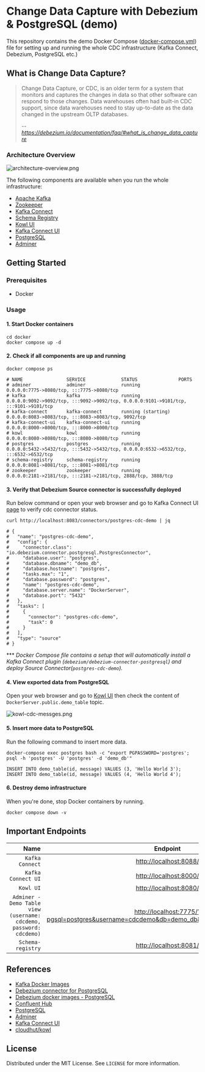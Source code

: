 # Change Data Capture with Debezium & PostgreSQL (demo)

This repository contains the demo Docker Compose ([docker-compose.yml](./docker/docker-compose.yml)) file for setting up and
running the whole CDC infrastructure (Kafka Connect, Debezium, PostgreSQL etc.)

## What is Change Data Capture?

> Change Data Capture, or CDC, is an older term for a system that monitors and captures the changes in data so that other
> software can respond to those changes. Data warehouses often had built-in CDC support, since data warehouses need to
> stay up-to-date as the data changed in the upstream OLTP databases.
>
> -- <cite>https://debezium.io/documentation/faq/#what_is_change_data_capture</cite>

### Architecture Overview

![architecture-overview.png](./_docs/img/architecture-overview.png)

The following components are available when you run the whole infrastructure:

* [Apache Kafka](https://kafka.apache.org/)
* [Zookeeper](https://zookeeper.apache.org/)
* [Kafka Connect](https://kafka.apache.org/documentation/#connect)
* [Schema Registry](https://docs.confluent.io/platform/current/schema-registry/index.html)
* [Kowl UI](https://github.com/cloudhut/kowl)
* [Kafka Connect UI](https://github.com/lensesio/kafka-connect-ui)
* [PostgreSQL](https://www.postgresql.org/)
* [Adminer](https://www.adminer.org/)

## Getting Started

### Prerequisites

* Docker

### Usage

#### 1. Start Docker containers

```shell
cd docker
docker compose up -d
```

#### 2. Check if all components are up and running

```shell
docker compose ps

# NAME                SERVICE             STATUS               PORTS
# adminer             adminer             running              0.0.0.0:7775->8080/tcp, :::7775->8080/tcp
# kafka               kafka               running              0.0.0.0:9092->9092/tcp, :::9092->9092/tcp, 0.0.0.0:9101->9101/tcp, :::9101->9101/tcp
# kafka-connect       kafka-connect       running (starting)   0.0.0.0:8083->8083/tcp, :::8083->8083/tcp, 9092/tcp
# kafka-connect-ui    kafka-connect-ui    running              0.0.0.0:8000->8000/tcp, :::8000->8000/tcp
# kowl                kowl                running              0.0.0.0:8080->8080/tcp, :::8080->8080/tcp
# postgres            postgres            running              0.0.0.0:5432->5432/tcp, :::5432->5432/tcp, 0.0.0.0:6532->6532/tcp, :::6532->6532/tcp
# schema-registry     schema-registry     running              0.0.0.0:8081->8081/tcp, :::8081->8081/tcp
# zookeeper           zookeeper           running              0.0.0.0:2181->2181/tcp, :::2181->2181/tcp, 2888/tcp, 3888/tcp
```

#### 3. Verify that Debezium Source connector is successfully deployed

Run below command or open your web browser and go to Kafka Connect UI [page](http://localhost:8000/#/cluster/dev) to
verify cdc connector status.

```shell
curl http://localhost:8083/connectors/postgres-cdc-demo | jq

# {
#   "name": "postgres-cdc-demo",
#   "config": {
#     "connector.class": "io.debezium.connector.postgresql.PostgresConnector",
#     "database.user": "postgres",
#     "database.dbname": "demo_db",
#     "database.hostname": "postgres",
#     "tasks.max": "1",
#     "database.password": "postgres",
#     "name": "postgres-cdc-demo",
#     "database.server.name": "DockerServer",
#     "database.port": "5432"
#   },
#   "tasks": [
#     {
#       "connector": "postgres-cdc-demo",
#       "task": 0
#     }
#   ],
#   "type": "source"
# }
```

*** *Docker Compose file contains a setup that will automatically install a Kafka Connect
plugin (`debezium/debezium-connector-postgresql`) and deploy Source Connector(`postgres-cdc-demo`).*

#### 4. View exported data from PostgreSQL

Open your web browser and go to [Kowl UI](http://localhost:8080/) then check the content
of `DockerServer.public.demo_table` topic.

![kowl-cdc-messges.png](./_docs/img/kowl-cdc-messges.png)

#### 5. Insert more data to PostgreSQL

Run the following command to insert more data.

```shell
docker-compose exec postgres bash -c "export PGPASSWORD='postgres'; psql -h 'postgres' -U 'postgres' -d 'demo_db'"

INSERT INTO demo_table(id, message) VALUES (3, 'Hello World 3');
INSERT INTO demo_table(id, message) VALUES (4, 'Hello World 4');
```

#### 6. Destroy demo infrastructure

When you're done, stop Docker containers by running.

```shell
docker compose down -v
```

## Important Endpoints

| Name | Endpoint | 
| -------------:|:--------:|
| `Kafka Connect` | [http://localhost:8088/](http://localhost:8088/) |
| `Kafka Connect UI` | [http://localhost:8000/](http://localhost:8000/) |
| `Kowl UI` | [http://localhost:8080/](http://localhost:8080/) |
| `Adminer - Demo Table view (username: cdcdemo, password: cdcdemo)` | [http://localhost:7775/?pgsql=postgres&username=cdcdemo&db=demo_db&ns=public&select=demo_table](http://localhost:7775/?pgsql=postgres&username=cdcdemo&db=demo_db&ns=public&select=demo_table) |
| `Schema-registry` | [http://localhost:8081/](http://localhost:8081/) |

## References

* [Kafka Docker Images](https://github.com/confluentinc/kafka-images)
* [Debezium connector for PostgreSQL](https://debezium.io/documentation/reference/connectors/postgresql.html)
* [Debezium docker images - PostgreSQL](https://github.com/debezium/docker-images/tree/master/postgres/13)
* [Confluent Hub](https://www.confluent.io/hub/)
* [PostgreSQL](https://www.postgresql.org/)
* [Adminer](https://www.adminer.org/)
* [Kafka Connect UI](https://github.com/lensesio/kafka-connect-ui)
* [cloudhut/kowl](https://github.com/cloudhut/kowl)

## License

Distributed under the MIT License. See `LICENSE` for more information.
